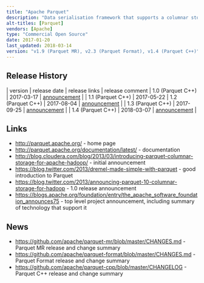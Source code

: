 ```yaml
---
title: "Apache Parquet"
description: "Data serialisation framework that supports a columnar storage format to enable efficient querying of data.  Built using Apache Thrift, and supports complex nested data structures, using techniques from the Google Dremel paper.  Consists of three sub-projects, the specification and Thrift definitions (Parquet Format), the Java and Hadoop libraries (Parquet MR) and the C++ implementation (Parquet CPP).  Created as a joint effort between Twitter and Cloudera based on work started as part of Avro Trevni, with an initial v1.0 release in July 2013.  Donated to the Apache Foundation in May 2014, graduating in April 2015.  Has seen significant adoption in the Hadoop ecosystem."
alt-titles: [Parquet]
vendors: [Apache]
type: "Commercial Open Source"
date: 2017-01-20
last_updated: 2018-03-14
version: "v1.9 (Parquet MR), v2.3 (Parquet Format), v1.4 (Parquet C++)"
---
```

## Release History

| version | release date | release links | release comment
| 1.0 (Parquet C++) | 2017-03-17 | [announcement](http://mail-archives.apache.org/mod_mbox/www-announce/201703.mbox/%3C1489763208.180625.914669528.4C3F126B%40webmail.messagingengine.com%3E) |
| 1.1 (Parquet C++) | 2017-05-22
| 1.2 (Parquet C++) | 2017-08-04 | [announcement](http://mail-archives.apache.org/mod_mbox/www-announce/201708.mbox/%3C1501853659.3701438.1063168192.750F6F08@webmail.messagingengine.com%3E) |
| 1.3 (Parquet C++) | 2017-09-25 | [announcement](http://mail-archives.apache.org/mod_mbox/www-announce/201709.mbox/%3C1506372726.2995644.1117929408.5D40AC49@webmail.messagingengine.com%3E) |
| 1.4 (Parquet C++) | 2018-03-07 | [announcement](http://mail-archives.apache.org/mod_mbox/www-announce/201803.mbox/%3C1520429566.2875966.1294691512.05A524C2%40webmail.messagingengine.com%3E) |

## Links

* <http://parquet.apache.org/> - home page
* <http://parquet.apache.org/documentation/latest/> - documentation
* <http://blog.cloudera.com/blog/2013/03/introducing-parquet-columnar-storage-for-apache-hadoop/> - initial announcement
* <https://blog.twitter.com/2013/dremel-made-simple-with-parquet> - good introduction to Parquet
* <https://blog.twitter.com/2013/announcing-parquet-10-columnar-storage-for-hadoop> - 1.0 release announcement
* <https://blogs.apache.org/foundation/entry/the_apache_software_foundation_announces75> - top level project announcement, including summary of technology that support it 

## News

* <https://github.com/apache/parquet-mr/blob/master/CHANGES.md> - Parquet MR release and change summary
* <https://github.com/apache/parquet-format/blob/master/CHANGES.md> - Parquet Format release and change summary
* <https://github.com/apache/parquet-cpp/blob/master/CHANGELOG> - Parquet C++ release and change summary